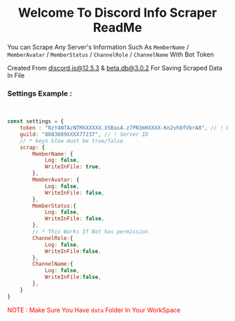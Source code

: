 <h1 align="center">Welcome To Discord Info Scraper ReadMe</h1>

You can Scrape Any Server's Information Such As `MemberName` / `MemberAvatar` / `MemberStatus` / `ChannelRole` / `ChannelName` With Bot Token

Created From [discord.js@12.5.3](https://www.npmjs.com/package/discord.js/v/12.5.3) & [beta.db@3.0.2](https://www.npmjs.com/package/beta.db/v/3.0.2) For Saving Scraped Data In File

<h3>Settings Example :</h3>
</br>

```javascript
const settings = {
    token : "NzY4NTAzNTMXXXXXX.X5BasA.z7PN3mHXXXX-Kn2vh8fVbrA8", // ! Bot Token
    guild: "8883089XXXX77237", // ! Server ID
    // * keys blow must be true/false 
    scrap: {
        MemberName: {
            Log: false,
            WriteInFile: true,
        },
        MemberAvatar: {
            Log: false,
            WriteInFile: false,
        },
        MemberStatus:{
            Log: false,
            WriteInFile: false,
        },
        // * This Works If Bot has permission
        ChannelRole:{
            Log: false,
            WriteInFile:false,
        },
        ChannelName:{
            Log: false,
            WriteInFile:false,
        },
    }
}

```

<span style="color:red">NOTE : Make Sure You Have `data` Folder In Your WorkSpace</span>